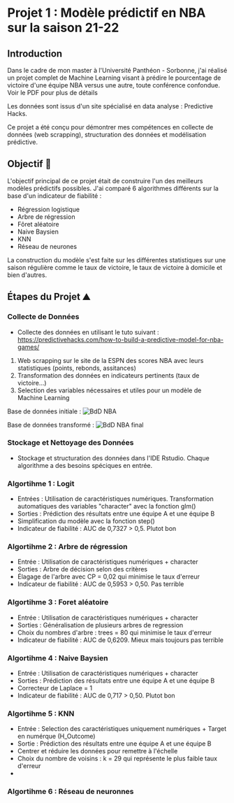 # Projet 1 : Modèle prédictif en NBA sur la saison 21-22

## Introduction
Dans le cadre de mon master à l'Université Panthéon - Sorbonne, j'ai réalisé un projet complet de Machine Learning visant à prédire le pourcentage de victoire d'une équipe NBA versus une autre, toute conférence confondue. Voir le PDF pour plus de détails

Les données sont issus d'un site spécialisé en data analyse : Predictive Hacks.

Ce projet a été conçu pour démontrer mes compétences en collecte de données (web scrapping), structuration des données et modélisation prédictive.

## Objectif 🎯
L'objectif principal de ce projet était de construire l'un des meilleurs modèles prédictifs possibles. 
J'ai comparé 6 algorithmes différents sur la base d'un indicateur de fiabilité : 

- Régression logistique
- Arbre de régression
- Fôret aléatoire
- Naive Baysien
- KNN
- Réseau de neurones

La construction du modèle s'est faite sur les différentes statistiques sur une saison régulière comme le taux de victoire, le taux de victoire à domicile et bien d'autres. 

## Étapes du Projet ⛰️

### Collecte de Données 
- Collecte des données en utilisant le tuto suivant : https://predictivehacks.com/how-to-build-a-predictive-model-for-nba-games/
1. Web scrapping sur le site de la ESPN des scores NBA avec leurs statistiques (points, rebonds, assitances)
2. Transformation des données en indicateurs pertinents (taux de victoire...)
3. Selection des variables nécessaires et utiles pour un modèle de Machine Learning

Base de données initiale : 
![BdD NBA](https://github.com/user-attachments/assets/0c61a28e-bc65-4d91-9003-df157d5c9d9f)

Base de données transformé : 
![BdD NBA final](https://github.com/user-attachments/assets/ff0ac821-9434-47db-818c-d8ee21c2b4dc)

### Stockage et Nettoyage des Données
- Stockage et structuration des données dans l'IDE Rstudio. Chaque algorithme a des besoins spéciques en entrée.

### Algortihme 1 : Logit

- Entrées : Utilisation de caractéristiques numériques. Transformation automatiques des variables "character" avec la fonction glm()
- Sorties : Prédiction des résultats entre une équipe A et une équipe B
- Simplification du modèle avec la fonction step()
- Indicateur de fiabilité : AUC de 0,7327 > 0,5. Plutot bon

### Algortihme 2 : Arbre de régression
- Entrée : Utilisation de caractéristiques numériques + character
- Sorties : Arbre de décision selon des critères
- Élagage de l'arbre avec CP = 0,02 qui minimise le taux d'erreur
- Indicateur de fiabilité : AUC de 0,5953 > 0,50. Pas terrible

### Algortihme 3 : Foret aléatoire
- Entrée : Utilisation de caractéristiques numériques + character 
- Sorties : Généralisation de plusieurs arbres de regression
- Choix du nombres d'arbre : trees = 80 qui minimise le taux d'erreur
- Indicateur de fiabilité : AUC de 0,6209. Mieux mais toujours pas terrible


### Algortihme 4 : Naive Baysien 
- Entrée : Utilisation de caractéristiques numériques + character
- Sorties : Prédiction des résultats entre une équipe A et une équipe B
- Correcteur de Laplace = 1
- Indicateur de fiabilité : AUC de 0,717 > 0,50. Plutot bon


### Algortihme 5 : KNN
- Entrée : Selection des caractéristiques uniquement numériques + Target en numérque (H_Outcome)
- Sortie : Prédiction des résultats entre une équipe A et une équipe B
- Centrer et réduire les données pour remettre à l'échelle
- Choix du nombre de voisins : k = 29 qui représente le plus faible taux d'erreur
- 
### Algortihme 6 : Réseau de neuronnes

